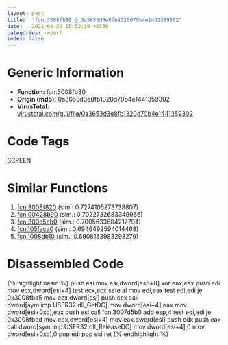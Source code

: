 ```yaml
---
layout: post
title:  "fcn.3008fb80 @ 0a3653d3e8fb1320d70b4e1441359302"
date:   2021-08-30 15:52:19 +0300
categories: report
index: false
---
```


# Generic Information
- **Function:** fcn.3008fb80
- **Origin (md5):** 0a3653d3e8fb1320d70b4e1441359302
- **VirusTotal:** [virustotal.com/gui/file/0a3653d3e8fb1320d70b4e1441359302][virustotal_ref]

# Code Tags
<span class="tag" id="SCREEN">SCREEN</span>


# Similar Functions

1. [fcn.3008f820][similar_1_ref] (sim.: 0.7274105273738807)
2. [fcn.00428b90][similar_2_ref] (sim.: 0.7022732683349966)
3. [fcn.300e5eb0][similar_3_ref] (sim.: 0.7005633684217794)
4. [fcn.105faca0][similar_4_ref] (sim.: 0.6946492594014468)
5. [fcn.1008db10][similar_5_ref] (sim.: 0.6908153983293279)


# Disassembled Code

{% highlight nasm %}
push esi
mov esi,dword[esp+8]
xor eax,eax
push edi
mov ecx,dword[esi+4]
test ecx,ecx
sete al
mov edi,eax
test edi,edi
je 0x3008fba5
mov ecx,dword[esi]
push ecx
call dword[sym.imp.USER32.dll_GetDC]
mov dword[esi+4],eax
mov dword[esi+0xc],eax
push esi
call fcn.3007d5b0
add esp,4
test edi,edi
je 0x3008fbcd
mov edx,dword[esi+4]
mov eax,dword[esi]
push edx
push eax
call dword[sym.imp.USER32.dll_ReleaseDC]
mov dword[esi+4],0
mov dword[esi+0xc],0
pop edi
pop esi
ret 
{% endhighlight %}


[similar_1_ref]: /report/fcn.3008f820@0a3653d3e8fb1320d70b4e1441359302
[similar_2_ref]: /report/fcn.00428b90@1123b7aa5760238fe93045e585b8234c
[similar_3_ref]: /report/fcn.300e5eb0@0a3653d3e8fb1320d70b4e1441359302
[similar_4_ref]: /report/fcn.105faca0@2585b133c2e70968905cce13b1fc2654
[similar_5_ref]: /report/fcn.1008db10@880ba8b1983575bc0c5ed1cb79dcde8f
[virustotal_ref]: https://www.virustotal.com/gui/file/0a3653d3e8fb1320d70b4e1441359302